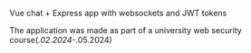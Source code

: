 Vue chat + Express app with websockets and JWT tokens

The application was made as part of a university web security course(*.02.2024-*.05.2024)
